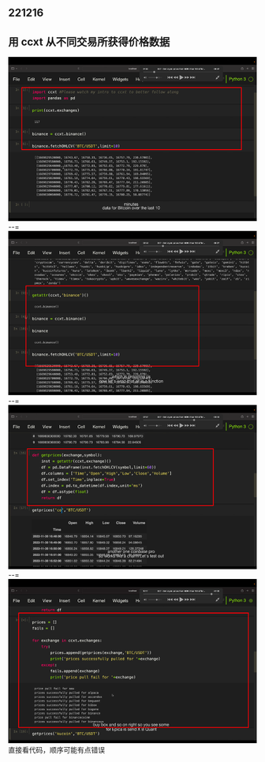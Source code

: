 ## 221216

## 用 ccxt 从不同交易所获得价格数据

<img src='./img/2022-12-16-14-49-51.png' height=333px></img>  
--=  
<img src='./img/2022-12-16-14-49-20.png' height=333px></img>  
--=  
<img src='./img/2022-12-16-14-48-28.png' height=333px></img>  
--=  
<img src='./img/2022-12-16-14-47-28.png' height=333px></img>
直接看代码，顺序可能有点错误
